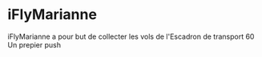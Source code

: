 # iFlyMarianne
iFlyMarianne a pour but de collecter les vols de l'Escadron de transport 60
Un prepier push
